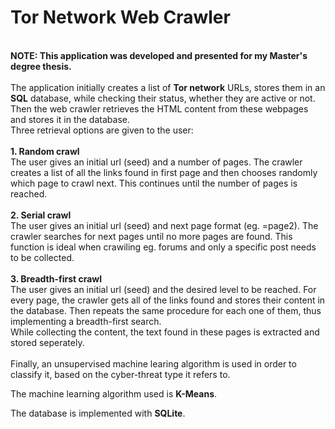 # Tor Network Web Crawler
<br>
<b>NOTE: This application was developed and presented for my Master's degree thesis.</b>
<br>
<br>
The application initially creates a list of <b>Tor network</b> URLs, stores them in an <b>SQL</b> database, while
checking their status, whether they are active or not.
<br>
Then the web crawler retrieves the HTML content from these webpages and stores it in the database.
<br>
Three retrieval options are given to the user:<br>
<br>
<b>1. Random crawl</b>
<br>
   The user gives an initial url (seed) and a number of pages.
   The crawler creates a list of all the links found in first page and then chooses
   randomly which page to crawl next. This continues until the number of pages
   is reached.
<br>  
<br>
<b>2. Serial crawl</b>
<br>
   The user gives an initial url (seed) and next page format (eg. =page2).
   The crawler searches for next pages until no more pages are found.
   This function is ideal when crawiling eg. forums and only a specific post needs
   to be collected.
<br>
<br>
<b>3. Breadth-first crawl</b>
<br>
   The user gives an initial url (seed) and the desired level to be reached.
   For every page, the crawler gets all of the links found and stores their content in
   the database. Then repeats the same procedure for each one of them, thus implementing
   a breadth-first search.
<br>   
While collecting the content, the text found in these pages is extracted and stored seperately.
<br>
<br>
Finally, an unsupervised machine learing algorithm is used in order to classify it, based on the cyber-threat type it refers to.

The machine learning algorithm used is <b>K-Means</b>.

The database is implemented with <b>SQLite</b>.

